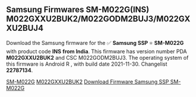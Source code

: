 <h2>Samsung Firmwares SM-M022G(INS) M022GXXU2BUK2/M022GODM2BUJ3/M022GXXU2BUJ4</h2>
Download the Samsung firmware for the ✅ <strong>Samsung SSP </strong> ⭐ <strong>SM-M022G</strong> with product code <strong>INS</strong> <strong> from India</strong>. This firmware has version number PDA <strong>M022GXXU2BUK2</strong> and CSC M022GODM2BUJ3. The operating system of this firmware is Android R , with build date 2021-11-30. Changelist <strong>22787134</strong>.


[SM-M022G](https://samfirm.shop/samsung/model/SM-M022G)
[M022GXXU2BUK2](https://samfirm.shop/samsung/pda/M022GXXU2BUK2)
[Download Firmware Samsung SSP SM-M022G](https://samfirm.shop/samsung/firmware/479194)
